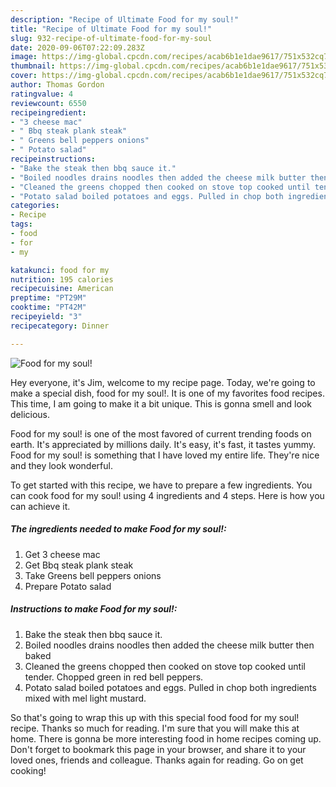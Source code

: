 ```yaml
---
description: "Recipe of Ultimate Food for my soul!"
title: "Recipe of Ultimate Food for my soul!"
slug: 932-recipe-of-ultimate-food-for-my-soul
date: 2020-09-06T07:22:09.283Z
image: https://img-global.cpcdn.com/recipes/acab6b1e1dae9617/751x532cq70/food-for-my-soul-recipe-main-photo.jpg
thumbnail: https://img-global.cpcdn.com/recipes/acab6b1e1dae9617/751x532cq70/food-for-my-soul-recipe-main-photo.jpg
cover: https://img-global.cpcdn.com/recipes/acab6b1e1dae9617/751x532cq70/food-for-my-soul-recipe-main-photo.jpg
author: Thomas Gordon
ratingvalue: 4
reviewcount: 6550
recipeingredient:
- "3 cheese mac"
- " Bbq steak plank steak"
- " Greens bell peppers onions"
- " Potato salad"
recipeinstructions:
- "Bake the steak then bbq sauce it."
- "Boiled noodles drains noodles then added the cheese milk butter then baked"
- "Cleaned the greens chopped then cooked on stove top cooked until tender. Chopped green in red bell peppers."
- "Potato salad boiled potatoes and eggs. Pulled in chop both ingredients mixed with mel light mustard."
categories:
- Recipe
tags:
- food
- for
- my

katakunci: food for my 
nutrition: 195 calories
recipecuisine: American
preptime: "PT29M"
cooktime: "PT42M"
recipeyield: "3"
recipecategory: Dinner

---
```



![Food for my soul!](https://img-global.cpcdn.com/recipes/acab6b1e1dae9617/751x532cq70/food-for-my-soul-recipe-main-photo.jpg)

Hey everyone, it's Jim, welcome to my recipe page. Today, we're going to make a special dish, food for my soul!. It is one of my favorites food recipes. This time, I am going to make it a bit unique. This is gonna smell and look delicious.



Food for my soul! is one of the most favored of current trending foods on earth. It's appreciated by millions daily. It's easy, it's fast, it tastes yummy. Food for my soul! is something that I have loved my entire life. They're nice and they look wonderful.


To get started with this recipe, we have to prepare a few ingredients. You can cook food for my soul! using 4 ingredients and 4 steps. Here is how you can achieve it.

<!--inarticleads1-->

##### The ingredients needed to make Food for my soul!:

1. Get 3 cheese mac
1. Get  Bbq steak plank steak
1. Take  Greens bell peppers onions
1. Prepare  Potato salad




<!--inarticleads2-->

##### Instructions to make Food for my soul!:

1. Bake the steak then bbq sauce it.
1. Boiled noodles drains noodles then added the cheese milk butter then baked
1. Cleaned the greens chopped then cooked on stove top cooked until tender. Chopped green in red bell peppers.
1. Potato salad boiled potatoes and eggs. Pulled in chop both ingredients mixed with mel light mustard.




So that's going to wrap this up with this special food food for my soul! recipe. Thanks so much for reading. I'm sure that you will make this at home. There is gonna be more interesting food in home recipes coming up. Don't forget to bookmark this page in your browser, and share it to your loved ones, friends and colleague. Thanks again for reading. Go on get cooking!
